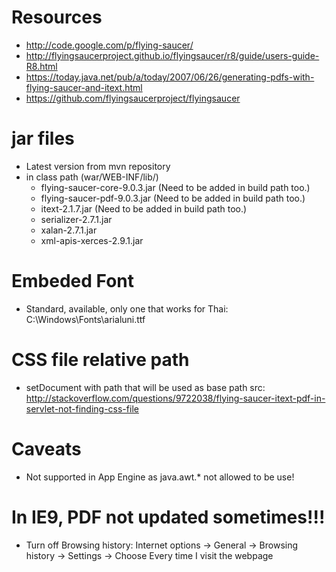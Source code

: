 # Resources
  - http://code.google.com/p/flying-saucer/
  - http://flyingsaucerproject.github.io/flyingsaucer/r8/guide/users-guide-R8.html
  - https://today.java.net/pub/a/today/2007/06/26/generating-pdfs-with-flying-saucer-and-itext.html
  - https://github.com/flyingsaucerproject/flyingsaucer

# jar files
* Latest version from mvn repository
* in class path (war/WEB-INF/lib/)
   - flying-saucer-core-9.0.3.jar (Need to be added in build path too.)
   - flying-saucer-pdf-9.0.3.jar (Need to be added in build path too.)
   - itext-2.1.7.jar (Need to be added in build path too.)
   - serializer-2.7.1.jar
   - xalan-2.7.1.jar
   - xml-apis-xerces-2.9.1.jar

# Embeded Font
  - Standard, available, only one that works for Thai: C:\\Windows\\Fonts\\arialuni.ttf

# CSS file relative path
  - setDocument with path that will be used as base path
    src: http://stackoverflow.com/questions/9722038/flying-saucer-itext-pdf-in-servlet-not-finding-css-file

# Caveats
  - Not supported in App Engine as java.awt.* not allowed to be use!

# In IE9, PDF not updated sometimes!!!
  - Turn off Browsing history: Internet options -> General -> Browsing history -> Settings -> Choose Every time I visit the webpage
